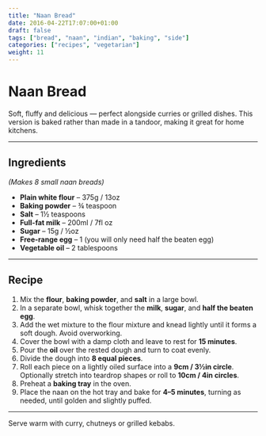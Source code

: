 ```yaml
---
title: "Naan Bread"
date: 2016-04-22T17:07:00+01:00
draft: false
tags: ["bread", "naan", "indian", "baking", "side"]
categories: ["recipes", "vegetarian"]
weight: 11
---
```


# Naan Bread

Soft, fluffy and delicious — perfect alongside curries or grilled dishes. This version is baked rather than made in a tandoor, making it great for home kitchens.

---

## Ingredients  
*(Makes 8 small naan breads)*

- **Plain white flour** – 375g / 13oz  
- **Baking powder** – ¾ teaspoon  
- **Salt** – 1½ teaspoons  
- **Full-fat milk** – 200ml / 7fl oz  
- **Sugar** – 15g / ½oz  
- **Free-range egg** – 1 (you will only need half the beaten egg)  
- **Vegetable oil** – 2 tablespoons  

---

## Recipe

1. Mix the **flour**, **baking powder**, and **salt** in a large bowl.  
2. In a separate bowl, whisk together the **milk**, **sugar**, and **half the beaten egg**.  
3. Add the wet mixture to the flour mixture and knead lightly until it forms a soft dough. Avoid overworking.  
4. Cover the bowl with a damp cloth and leave to rest for **15 minutes**.  
5. Pour the **oil** over the rested dough and turn to coat evenly.  
6. Divide the dough into **8 equal pieces**.  
7. Roll each piece on a lightly oiled surface into a **9cm / 3½in circle**. Optionally stretch into teardrop shapes or roll to **10cm / 4in circles**.  
8. Preheat a **baking tray** in the oven.  
9. Place the naan on the hot tray and bake for **4–5 minutes**, turning as needed, until golden and slightly puffed.  

---

Serve warm with curry, chutneys or grilled kebabs.
